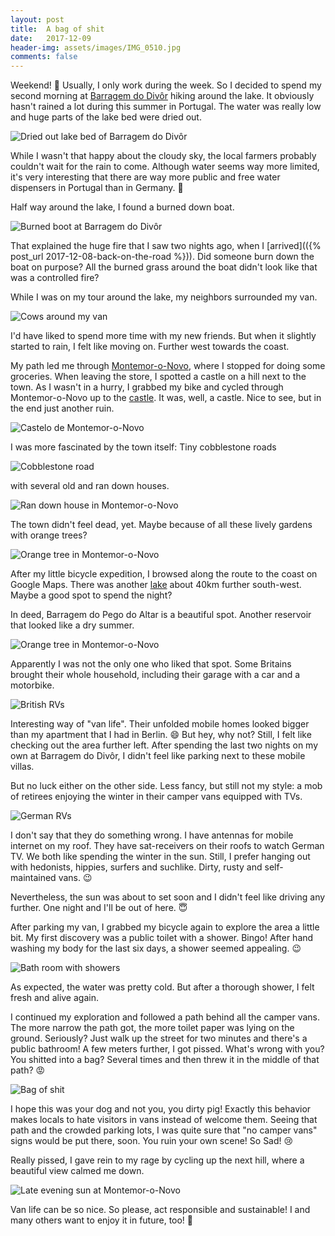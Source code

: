 ```yaml
---
layout: post
title:  A bag of shit
date:   2017-12-09
header-img: assets/images/IMG_0510.jpg
comments: false
---
```


Weekend! :tada: Usually, I only work during the week. So I decided to spend my second morning at [Barragem do Divôr](https://www.google.com/maps/place/Albufeira+da+Barragem+do+Divôr/) hiking around the lake.  It obviously hasn't rained a lot during this summer in Portugal. The water was really low and huge parts of the lake bed were dried out.

![Dried out lake bed of Barragem do Divôr](/assets/images/IMG_0472.jpg)

While I wasn't that happy about the cloudy sky, the local farmers probably couldn't wait for the rain to come. Although water seems way more limited, it's very interesting that there are way more public and free water dispensers in Portugal than in Germany. :thinking:

Half way around the lake, I found a burned down boat.

![Burned boot at Barragem do Divôr](/assets/images/IMG_0478.jpg)

That explained the huge fire that I saw two nights ago, when I [arrived](({% post_url 2017-12-08-back-on-the-road %})). Did someone burn down the boat on purpose? All the burned grass around the boat didn't look like that was a controlled fire?

While I was on my tour around the lake, my neighbors surrounded my van.

![Cows around my van](/assets/images/IMG_0484.jpg)

I'd have liked to spend more time with my new friends. But when it slightly started to rain, I felt like moving on. Further west towards the coast.

My path led me through [Montemor-o-Novo](https://www.google.com/maps/place/Montemor-o-Novo,+Portugal/), where I stopped for doing some groceries. When leaving the store, I spotted a castle on a hill next to the town. As I wasn't in a hurry, I grabbed my bike and cycled through Montemor-o-Novo up to the [castle](https://www.google.com/maps/place/Castelo+de+Montemor-o-Novo/). It was, well, a castle. Nice to see, but in the end just another ruin.

![Castelo de Montemor-o-Novo](/assets/images/IMG_0487.jpg)

I was more fascinated by the town itself: Tiny cobblestone roads

![Cobblestone road](/assets/images/IMG_0492.jpg)

with several old and ran down houses.

![Ran down house in Montemor-o-Novo](/assets/images/IMG_0493.jpg)

The town didn't feel dead, yet. Maybe because of all these lively gardens with orange trees?

![Orange tree in Montemor-o-Novo](/assets/images/IMG_0494.jpg)

After my little bicycle expedition, I browsed along the route to the coast on Google Maps. There was another [lake](https://www.google.com/maps/place/Pego+Do+Altar/) about 40km further south-west. Maybe a good spot to spend the night?

In deed, Barragem do Pego do Altar is a beautiful spot. Another reservoir that looked like a dry summer.

![Orange tree in Montemor-o-Novo](/assets/images/IMG_0495.jpg)

Apparently I was not the only one who liked that spot. Some Britains brought their whole household, including their garage with a car and a motorbike.

![British RVs](/assets/images/IMG_0498.jpg)

Interesting way of "van life". Their unfolded mobile homes looked bigger than my apartment that I had in Berlin. :smile: But hey, why not? Still, I felt like checking out the area further left. After spending the last two nights on my own at Barragem do Divôr, I didn't feel like parking next to these mobile villas.

But no luck either on the other side. Less fancy, but still not my style: a mob of retirees enjoying the winter in their camper vans equipped with TVs.

![German RVs](/assets/images/IMG_0496.jpg)

I don't say that they do something wrong. I have antennas for mobile internet on my roof. They have sat-receivers on their roofs to watch German TV. We both like spending the winter in the sun. Still, I prefer hanging out with hedonists, hippies, surfers and suchlike. Dirty, rusty and self-maintained vans. :wink:

Nevertheless, the sun was about to set soon and I didn't feel like driving any further. One night and I'll be out of here. :innocent:

After parking my van, I grabbed my bicycle again to explore the area a little bit. My first discovery was a public toilet with a shower. Bingo! After hand washing my body for the last six days, a shower seemed appealing. :wink:

![Bath room with showers](/assets/images/IMG_0502.jpg)

As expected, the water was pretty cold. But after a thorough shower, I felt fresh and alive again.

I continued my exploration and followed a path behind all the camper vans. The more narrow the path got, the more toilet paper was lying on the ground. Seriously? Just walk up the street for two minutes and there's a public bathroom! A few meters further, I got pissed. What's wrong with you? You shitted into a bag? Several times and then threw it in the middle of that path? :rage:

![Bag of shit](/assets/images/IMG_0510.jpg)

I hope this was your dog and not you, you dirty pig! Exactly this behavior makes locals to hate visitors in vans instead of welcome them. Seeing that path and the crowded parking lots, I was quite sure that "no camper vans" signs would be put there, soon. You ruin your own scene! So Sad! :cry:

Really pissed, I gave rein to my rage by cycling up the next hill, where a beautiful view calmed me down.

![Late evening sun at Montemor-o-Novo](/assets/images/IMG_0513.jpg)

Van life can be so nice. So please, act responsible and sustainable! I and many others want to enjoy it in future, too! :pray:
